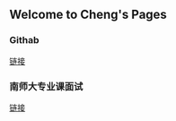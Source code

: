 ## Welcome to Cheng's Pages 


### Githab
[链接](https://github.com/cheng-haha)


### 南师大专业课面试
[链接](https://cheng-haha.github.io/MsTest/NnuQuestion)





